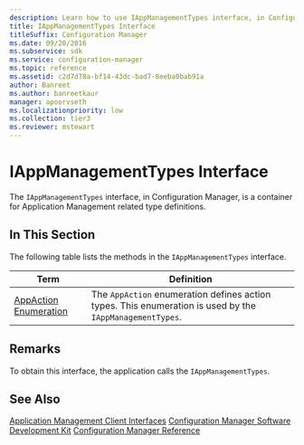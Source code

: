 ```yaml
---
description: Learn how to use IAppManagementTypes interface, in Configuration Manager, which is a container for Application Management related type definitions.
title: IAppManagementTypes Interface
titleSuffix: Configuration Manager
ms.date: 09/20/2016
ms.subservice: sdk
ms.service: configuration-manager
ms.topic: reference
ms.assetid: c2d7d78a-bf14-43dc-bad7-8eeba0bab91a
author: Banreet
ms.author: banreetkaur
manager: apoorvseth
ms.localizationpriority: low
ms.collection: tier3
ms.reviewer: mstewart
---
```

# IAppManagementTypes Interface
The `IAppManagementTypes` interface, in Configuration Manager, is a container for Application Management related type definitions.

## In This Section
 The following table lists the methods in the `IAppManagementTypes` interface.

|Term|Definition|
|----------|----------------|
|[AppAction Enumeration](../../../../../develop/reference/core/clients/client-classes/appaction-enumeration.md)|The `AppAction` enumeration defines action types. This enumeration is used by the `IAppManagementTypes`.|

## Remarks
 To obtain this interface, the application calls the `IAppManagementTypes`.

## See Also
 [Application Management Client Interfaces](../../../../../develop/reference/core/clients/client-classes/application-management-client-interfaces.md)
 [Configuration Manager Software Development Kit](../../../../../develop/core/misc/system-center-configuration-manager-sdk.md)
 [Configuration Manager Reference](../../../../../develop/reference/configuration-manager-reference.md)
